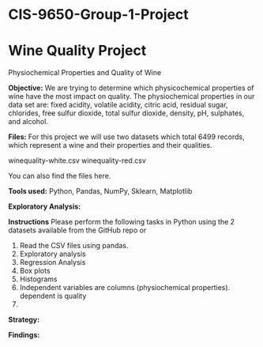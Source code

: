 # CIS-9650-Group-1-Project

# Wine Quality Project
Physiochemical Properties and Quality of Wine

**Objective:**
We are trying to determine which physicochemical properties of wine have the most impact on quality. The physiochemical properties in our data set are: fixed acidity, volatile acidity, citric acid, residual sugar, chlorides, free sulfur dioxide, total sulfur dioxide, density, pH, sulphates, and alcohol.


**Files:**
For this project we will use two datasets which total 6499 records, which represent a wine and their properties and their qualities. 

winequality-white.csv 
winequality-red.csv  

You can also find the files here. 

**Tools used:**
Python, Pandas, NumPy, Sklearn, Matplotlib

**Exploratory Analysis:**


**Instructions**
Please perform the following tasks in Python using the 2 datasets available from the GitHub repo or 

1. Read the CSV files using pandas. 
2. Exploratory analysis
3. Regression Analysis
4. Box plots
5. Histograms
6. Independent variables are columns (physiochemical properties). dependent is quality
7.



**Strategy:**


**Findings:**

